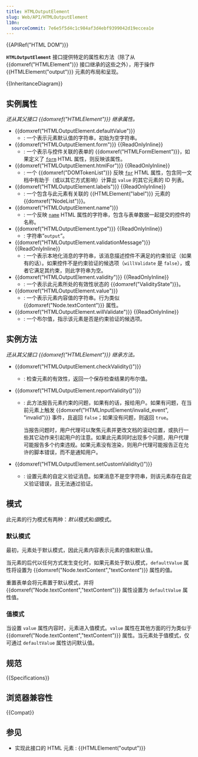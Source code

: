 ```yaml
---
title: HTMLOutputElement
slug: Web/API/HTMLOutputElement
l10n:
  sourceCommit: 7e6e5f5d4c1c984af3d4ebf9399042d19eccea1e
---
```


{{APIRef("HTML DOM")}}

**`HTMLOutputElement`** 接口提供特定的属性和方法（除了从 {{domxref("HTMLElement")}} 接口继承的这些之外），用于操作 {{HTMLElement("output")}} 元素的布局和呈现。

{{InheritanceDiagram}}

## 实例属性

_还从其父接口 {{domxref("HTMLElement")}} 继承属性。_

- {{domxref("HTMLOutputElement.defaultValue")}}
  - : 一个表示元素默认值的字符串，初始为空字符串。
- {{domxref("HTMLOutputElement.form")}} {{ReadOnlyInline}}
  - : 一个表示与控件关联的表单的 {{domxref("HTMLFormElement")}}，如果定义了 [`form`](/zh-CN/docs/Web/HTML/Element/output#form) HTML 属性，则反映该属性。
- {{domxref("HTMLOutputElement.htmlFor")}} {{ReadOnlyInline}}
  - : 一个 {{domxref("DOMTokenList")}} 反映 [`for`](/zh-CN/docs/Web/HTML/Element/output#for) HTML 属性，包含同一文档中有助于（或以其它方式影响）计算出 `value` 的其它元素的 ID 列表。
- {{domxref("HTMLOutputElement.labels")}} {{ReadOnlyInline}}
  - : 一个包含与此元素有关联的 {{HTMLElement("label")}} 元素的 {{domxref("NodeList")}}。
- {{domxref("HTMLOutputElement.name")}}
  - : 一个反映 [`name`](/zh-CN/docs/Web/HTML/Element/output#name) HTML 属性的字符串，包含与表单数据一起提交的控件的名称。
- {{domxref("HTMLOutputElement.type")}} {{ReadOnlyInline}}
  - : 字符串“`output`”。
- {{domxref("HTMLOutputElement.validationMessage")}} {{ReadOnlyInline}}
  - : 一个表示本地化消息的字符串，该消息描述控件不满足的约束验证（如果有的话）。如果控件不是约束验证的候选项（`willValidate` 是 `false`），或者它满足其约束，则此字符串为空。
- {{domxref("HTMLOutputElement.validity")}} {{ReadOnlyInline}}
  - : 一个表示此元素所处的有效性状态的 {{domxref("ValidityState")}}。
- {{domxref("HTMLOutputElement.value")}}
  - : 一个表示元素内容值的字符串。行为类似 {{domxref("Node.textContent")}} 属性。
- {{domxref("HTMLOutputElement.willValidate")}} {{ReadOnlyInline}}
  - : 一个布尔值，指示该元素是否是约束验证的候选项。

## 实例方法

_还从其父接口 {{domxref("HTMLElement")}} 继承方法。_

- {{domxref("HTMLOutputElement.checkValidity()")}}
  - : 检查元素的有效性，返回一个保存检查结果的布尔值。
- {{domxref("HTMLOutputElement.reportValidity()")}}

  - : 此方法报告元素约束的问题，如果有的话，报给用户。如果有问题，在当前元素上触发 {{domxref("HTMLInputElement/invalid_event", "invalid")}} 事件，且返回 `false`；如果没有问题，则返回 `true`。

    当报告问题时，用户代理可以聚焦元素并更改文档的滚动位置，或执行一些其它动作来引起用户的注意。如果此元素同时出现多个问题，用户代理可能报告多个约束违规。如果元素没有渲染，则用户代理可能报告正在允许的脚本错误，而不是通知用户。

- {{domxref("HTMLOutputElement.setCustomValidity()")}}
  - : 设置元素的自定义验证消息。如果消息不是空字符串，则该元素存在自定义验证错误，且无法通过验证。

## 模式

此元素的行为模式有两种：*默认*模式和*值*模式。

### 默认模式

最初，元素处于默认模式，因此元素内容表示元素的值和默认值。

当元素的后代以任何方式发生变化时，如果元素处于默认模式，`defaultValue` 属性将设置为 {{domxref("Node.textContent","textContent")}} 属性的值。

重置表单会将元素置于默认模式，并将 {{domxref("Node.textContent","textContent")}} 属性设置为 `defaultValue` 属性值。

### 值模式

当设置 `value` 属性内容时，元素进入值模式。`value` 属性在其他方面的行为类似于 {{domxref("Node.textContent","textContent")}} 属性。当元素处于值模式，仅可通过 `defaultValue` 属性访问默认值。

## 规范

{{Specifications}}

## 浏览器兼容性

{{Compat}}

## 参见

- 实现此接口的 HTML 元素 : {{HTMLElement("output")}}
